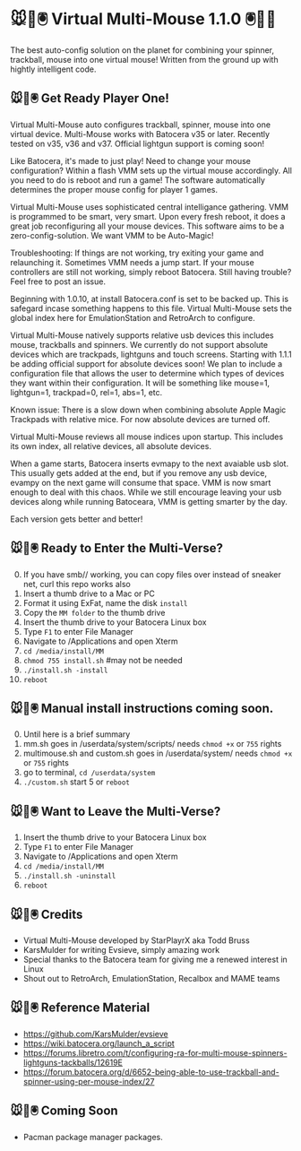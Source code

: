 # 🐭👾🖲️ Virtual Multi-Mouse 1.1.0 🖲️👾🐭

The best auto-config solution on the planet for combining your spinner, trackball, mouse into one virtual mouse! Written from the ground up with hightly intelligent code.

## 🐭👾🖲️ Get Ready Player One!

Virtual Multi-Mouse auto configures trackball, spinner, mouse into one virtual device. Multi-Mouse works with Batocera v35 or later. Recently tested on v35, v36 and v37. Official lightgun support is coming soon!

Like Batocera, it's made to just play! Need to change your mouse configuration? Within a flash VMM sets up the virtual mouse accordingly. All you need to do is reboot and run a game! The software automatically determines the proper mouse config for player 1 games.

Virtual Multi-Mouse uses sophisticated central intelligance gathering. VMM is programmed to be smart, very smart. Upon every fresh reboot, it does a great job reconfiguring all your mouse devices. This software aims to be a zero-config-solution. We want VMM to be Auto-Magic!

Troubleshooting: If things are not working, try exiting your game and relaunching it. Sometimes VMM needs a jump start. If your mouse controllers are still not working, simply reboot Batocera. Still having trouble? Feel free to post an issue.

Beginning with 1.0.10, at install Batocera.conf is set to be backed up. This is safegard incase something happens to this file. Virtual Multi-Mouse sets the global index here for EmulationStation and RetroArch to configure.

Virtual Multi-Mouse natively supports relative usb devices this includes mouse, trackballs and spinners. We currently do not support absolute devices which are trackpads, lightguns and touch screens. Starting with 1.1.1 be adding official support for absolute devices soon! We plan to include a configuration file that allows the user to determine which types of devices they want within their configuration. It will be something like mouse=1, lightgun=1, trackpad=0, rel=1, abs=1, etc.

Known issue: There is a slow down when combining absolute Apple Magic Trackpads with relative mice. For now absolute devices are turned off.

Virtual Multi-Mouse reviews all mouse indices upon startup. This includes its own index, all relative devices, all absolute devices.

When a game starts, Batocera inserts evmapy to the next avaiable usb slot. This usually gets added at the end, but if you remove any usb device, evampy on the next game will consume that space. VMM is now smart enough to deal with this chaos. While we still encourage leaving your usb devices along while running Batoceara, VMM is getting smarter by the day.

Each version gets better and better!

## 🐭👾🖲️ Ready to Enter the Multi-Verse?

0.  If you have smb// working, you can copy files over instead of sneaker net, curl this repo works also
1.  Insert a thumb drive to a Mac or PC 
2.  Format it using ExFat, name the disk `install`
3.  Copy the `MM folder` to the thumb drive
4.  Insert the thumb drive to your Batocera Linux box
5.  Type `F1` to enter File Manager
6.  Navigate to /Applications and open Xterm
7.  `cd /media/install/MM`
8.  `chmod 755 install.sh` #may not be needed
9.  `./install.sh -install`
10.  `reboot`

## 🐭👾🖲️ Manual install instructions coming soon.
0. Until here is a brief summary
1. mm.sh goes in /userdata/system/scripts/ needs `chmod +x` or `755` rights
2. multimouse.sh and custom.sh goes in /userdata/system/ needs `chmod +x` or `755` rights
3. go to terminal, `cd /userdata/system`
4. `./custom.sh` start
5  or `reboot`

## 🐭👾🖲️ Want to Leave the Multi-Verse?

1.  Insert the thumb drive to your Batocera Linux box
2.  Type `F1` to enter File Manager
3.  Navigate to /Applications and open Xterm
4.  `cd /media/install/MM`
5.  `./install.sh -uninstall`
6.  `reboot`

## 🐭👾🖲️ Credits
* Virtual Multi-Mouse developed by StarPlayrX aka Todd Bruss
* KarsMulder for writing Evsieve, simply amazing work
* Special thanks to the Batocera team for giving me a renewed interest in Linux
* Shout out to RetroArch, EmulationStation, Recalbox and MAME teams

## 🐭👾🖲️ Reference Material

* https://github.com/KarsMulder/evsieve
* https://wiki.batocera.org/launch_a_script
* https://forums.libretro.com/t/configuring-ra-for-multi-mouse-spinners-lightguns-tackballs/12619E
* https://forum.batocera.org/d/6652-being-able-to-use-trackball-and-spinner-using-per-mouse-index/27

## 🐭👾🖲️ Coming Soon
* Pacman package manager packages.
